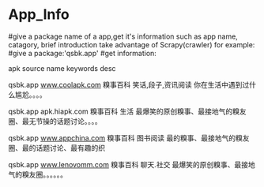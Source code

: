 # App_Info
#give a package name of a app,get it's information such as app name, catagory, brief introduction  take advantage of Scrapy(crawler)
for example: 
#give a package:'qsbk.app'
#get information:

apk source  name  keywords  desc

qsbk.app www.coolapk.com  糗事百科  笑话,段子,资讯阅读  你在生活中遇到过什么尴尬。。。。 

qsbk.app apk.hiapk.com  糗事百科  生活  最爆笑的原创糗事、最接地气的糗友圈、最无节操的话题讨论。。。。

qsbk.app www.appchina.com 糗事百科  图书阅读  最的糗事、最接地气的糗友圈、最的话题讨论、最有趣的织	

qsbk.app www.lenovomm.com 糗事百科  聊天.社交 最爆笑的原创糗事、最接地气的糗友圈。。。。。。
